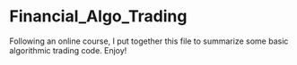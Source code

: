 # Financial_Algo_Trading

Following an online course, I put together this file to summarize some basic algorithmic trading code. Enjoy!
